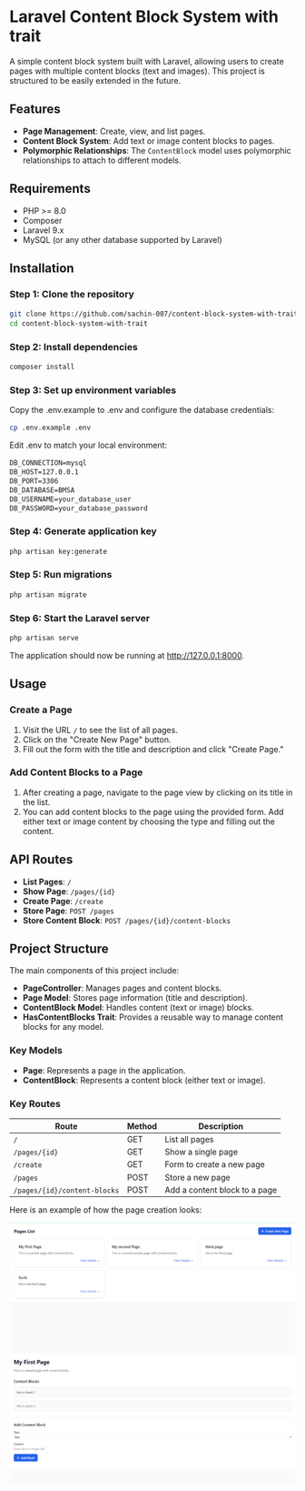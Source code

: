 # Laravel Content Block System with trait

A simple content block system built with Laravel, allowing users to create pages with multiple content blocks (text and images). This project is structured to be easily extended in the future.

## Features
- **Page Management**: Create, view, and list pages.
- **Content Block System**: Add text or image content blocks to pages.
- **Polymorphic Relationships**: The `ContentBlock` model uses polymorphic relationships to attach to different models.

## Requirements

- PHP >= 8.0
- Composer
- Laravel 9.x
- MySQL (or any other database supported by Laravel)

## Installation

### Step 1: Clone the repository

```bash
git clone https://github.com/sachin-007/content-block-system-with-trait.git
cd content-block-system-with-trait
```

### Step 2: Install dependencies

```bash
composer install
```

### Step 3: Set up environment variables

Copy the .env.example to .env and configure the database credentials:

```bash
cp .env.example .env
```
Edit .env to match your local environment:

```plaintext
DB_CONNECTION=mysql
DB_HOST=127.0.0.1
DB_PORT=3306
DB_DATABASE=BMSA
DB_USERNAME=your_database_user
DB_PASSWORD=your_database_password
```

### Step 4: Generate application key

```bash
php artisan key:generate
```

### Step 5: Run migrations

```bash
php artisan migrate
```

### Step 6: Start the Laravel server

```bash
php artisan serve
```

The application should now be running at http://127.0.0.1:8000.

## Usage

### Create a Page

1. Visit the URL `/` to see the list of all pages.
2. Click on the "Create New Page" button.
3. Fill out the form with the title and description and click "Create Page."

### Add Content Blocks to a Page

1. After creating a page, navigate to the page view by clicking on its title in the list.
2. You can add content blocks to the page using the provided form. Add either text or image content by choosing the type and filling out the content.

## API Routes

- **List Pages**: `/`
- **Show Page**: `/pages/{id}`
- **Create Page**: `/create`
- **Store Page**: `POST /pages`
- **Store Content Block**: `POST /pages/{id}/content-blocks`

## Project Structure

The main components of this project include:

- **PageController**: Manages pages and content blocks.
- **Page Model**: Stores page information (title and description).
- **ContentBlock Model**: Handles content (text or image) blocks.
- **HasContentBlocks Trait**: Provides a reusable way to manage content blocks for any model.

### Key Models

- **Page**: Represents a page in the application.
- **ContentBlock**: Represents a content block (either text or image).

### Key Routes

| Route                    | Method | Description                        |
|--------------------------|--------|------------------------------------|
| `/`                 | GET    | List all pages                          |
| `/pages/{id}`            | GET    | Show a single page                 |
| `/create`          | GET    | Form to create a new page                |
| `/pages`                 | POST   | Store a new page                   |
| `/pages/{id}/content-blocks` | POST   | Add a content block to a page  |


Here is an example of how the page creation looks:

![ home ](/storage/app/public/snapshots/index.png)
![ create page and add block ](/storage/app/public/snapshots/particular_page.png)
